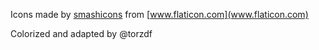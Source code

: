 Icons made by [smashicons](https://www.flaticon.com/authors/smashicons) from [www.flaticon.com](www.flaticon.com)

Colorized and adapted by @torzdf
